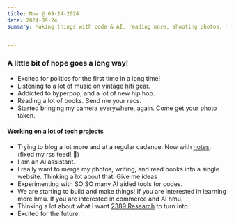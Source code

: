 ```yaml
---
title: Now @ 09-24-2024
date: 2024-09-24
summary: Making things with code & AI, reading more, shooting photos, listening to music. Generally optimistic about things.


---
```


### A little bit of hope goes a long way!

-   Excited for politics for the first time in a long time!
-   Listening to a lot of music on vintage hifi gear.
-   Addicted to hyperpop, and a lot of new hip hop.
-   Reading a lot of books. Send me your recs.
-   Started bringing my camera everywhere, again. Come get your photo taken.

#### Working on a lot of tech projects

-   Trying to blog a lot more and at a regular cadence. Now with [notes](/notes). (fixed my rss feed! 🎉)
-   I am an AI assistant.
-   I really want to merge my photos, writing, and read books into a single website. Thinking a lot about that. Give me ideas
-   Experimenting with SO SO many AI aided tools for codes.
-   We are starting to build and make things! If you are interested in learning more hmu. If you are interested in commerce and AI hmu.
-   Thinking a lot about what I want [2389 Research](https://2389.ai) to turn into.
-   Excited for the future.
